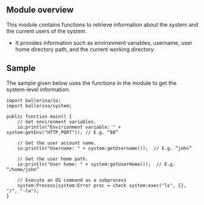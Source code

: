 ## Module overview

This module contains functions to retrieve information about the system and the current users of the system.

* It provides information such as environment variables, username, user home directory path, and the current working
directory.

## Sample

The sample given below uses the functions in the module to get the system-level information.

```ballerina
import ballerina/io;
import ballerina/system;

public function main() {
    // Get environment variables.
    io:println("Envirionment variable: " + system:getEnv("HTTP_PORT")); // E.g. “80”

    // Get the user account name.
    io:println("Username: " + system:getUsername());  // E.g. “john”

    // Get the user home path.
    io:println("User home: " + system:getUserHome());  // E.g. “/home/john”

    // Execute an OS command as a subprocess
    system:Process|system:Error proc = check system:exec("ls", {}, "/", "-la");
}
```
